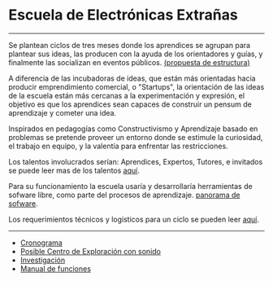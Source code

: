 
# Escuela de Electrónicas Extrañas


----
Se plantean ciclos de tres meses donde los aprendices se agrupan para plantear
sus ideas, las producen con la ayuda de los  orientadores y guías, y finalmente
las socializan en eventos públicos. [(propuesta de estructura)](estructura.md)

A diferencia de las incubadoras de ideas, que están más orientadas hacia producir emprendimiento comercial, o "Startups", la orientación de las ideas de la escuela están más cercanas a la experimentación y expresión, el objetivo es que los aprendices sean capaces de construir  un pensum de aprendizaje y cometer una idea.

Inspirados en pedagogías como Constructivismo y Aprendizaje basado en problemas se pretende proveer un entorno  donde se estimule la curiosidad, el trabajo en equipo, y la valentía para enfrentar las restricciones.

Los talentos involucrados serían: Aprendices, Expertos, Tutores, e invitados se puede leer mas de los talentos [aquí](talentos.md).

Para su funcionamiento la escuela usaría y desarrollaría herramientas de sofware libre, como parte del procesos de aprendizaje. [panorama de sofware](software.md).

Los requerimientos técnicos y logísticos para un ciclo se pueden leer [aquí](requerimientos.md).


--------------
* [Cronograma](cronograma.md)
* [Posible Centro de Exploración con sonido](centrodeinvestigacion.md)
* [Investigación](investigacion.md)
* [Manual de funciones](manualdefunciones.md)

